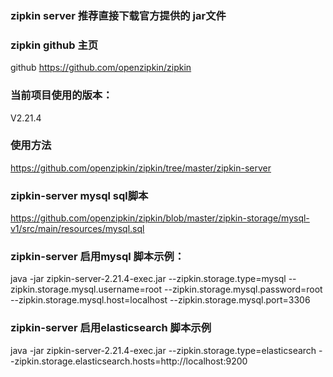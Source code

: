 ### zipkin server 推荐直接下载官方提供的 jar文件
### zipkin github 主页
github https://github.com/openzipkin/zipkin

### 当前项目使用的版本：
V2.21.4

### 使用方法
https://github.com/openzipkin/zipkin/tree/master/zipkin-server

### zipkin-server mysql sql脚本
https://github.com/openzipkin/zipkin/blob/master/zipkin-storage/mysql-v1/src/main/resources/mysql.sql

### zipkin-server 启用mysql 脚本示例：
java -jar zipkin-server-2.21.4-exec.jar --zipkin.storage.type=mysql --zipkin.storage.mysql.username=root --zipkin.storage.mysql.password=root --zipkin.storage.mysql.host=localhost --zipkin.storage.mysql.port=3306

### zipkin-server 启用elasticsearch 脚本示例
java -jar zipkin-server-2.21.4-exec.jar --zipkin.storage.type=elasticsearch --zipkin.storage.elasticsearch.hosts=http://localhost:9200